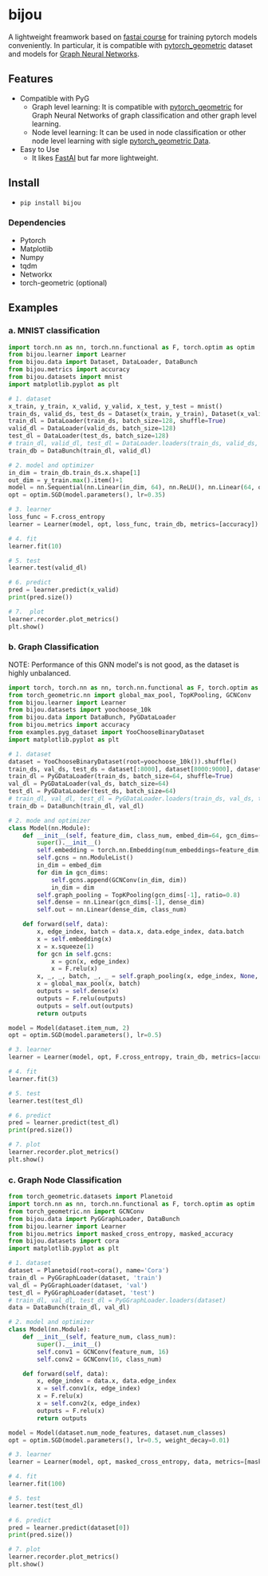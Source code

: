 # bijou

A lightweight freamwork based on [fastai course](https://course.fast.ai) for training pytorch models conveniently. In particular, it is compatible with [pytorch_geometric](https://github.com/rusty1s/pytorch_geometric) dataset and models for [Graph Neural Networks](https://arxiv.org/pdf/1812.08434.pdf).

## Features
- Compatible with PyG
  - Graph level learning: It is compatible with [pytorch_geometric](https://github.com/rusty1s/pytorch_geometric) for Graph Neural Networks of graph classification and other graph level learning.
  - Node level learning: It can be used in node classification or other node level learning with sigle [pytorch_geometric Data](https://pytorch-geometric.readthedocs.io/en/latest/modules/data.html).
- Easy to Use
    - It likes [FastAI](https://docs.fast.ai) but far more lightweight. 

## Install

- `pip install bijou`

### Dependencies

  - Pytorch
  - Matplotlib
  - Numpy
  - tqdm
  - Networkx
  - torch-geometric (optional)

## Examples

### a. MNIST classification

```python
import torch.nn as nn, torch.nn.functional as F, torch.optim as optim
from bijou.learner import Learner
from bijou.data import Dataset, DataLoader, DataBunch
from bijou.metrics import accuracy
from bijou.datasets import mnist
import matplotlib.pyplot as plt

# 1. dataset
x_train, y_train, x_valid, y_valid, x_test, y_test = mnist()
train_ds, valid_ds, test_ds = Dataset(x_train, y_train), Dataset(x_valid, y_valid), Dataset(x_test, y_test)
train_dl = DataLoader(train_ds, batch_size=128, shuffle=True)
valid_dl = DataLoader(valid_ds, batch_size=128)
test_dl = DataLoader(test_ds, batch_size=128)
# train_dl, valid_dl, test_dl = DataLoader.loaders(train_ds, valid_ds, test_ds, 128)
train_db = DataBunch(train_dl, valid_dl)

# 2. model and optimizer
in_dim = train_db.train_ds.x.shape[1]
out_dim = y_train.max().item()+1
model = nn.Sequential(nn.Linear(in_dim, 64), nn.ReLU(), nn.Linear(64, out_dim))
opt = optim.SGD(model.parameters(), lr=0.35)

# 3. learner
loss_func = F.cross_entropy
learner = Learner(model, opt, loss_func, train_db, metrics=[accuracy])

# 4. fit
learner.fit(10)

# 5. test
learner.test(valid_dl)

# 6. predict
pred = learner.predict(x_valid)
print(pred.size())

# 7.  plot
learner.recorder.plot_metrics()
plt.show()
```

### b. Graph Classification

NOTE: Performance of this GNN model's is not good, as the dataset is highly unbalanced.

```python
import torch, torch.nn as nn, torch.nn.functional as F, torch.optim as optim
from torch_geometric.nn import global_max_pool, TopKPooling, GCNConv
from bijou.learner import Learner
from bijou.datasets import yoochoose_10k
from bijou.data import DataBunch, PyGDataLoader
from bijou.metrics import accuracy
from examples.pyg_dataset import YooChooseBinaryDataset
import matplotlib.pyplot as plt

# 1. dataset
dataset = YooChooseBinaryDataset(root=yoochoose_10k()).shuffle()
train_ds, val_ds, test_ds = dataset[:8000], dataset[8000:9000], dataset[9000:]
train_dl = PyGDataLoader(train_ds, batch_size=64, shuffle=True)
val_dl = PyGDataLoader(val_ds, batch_size=64)
test_dl = PyGDataLoader(test_ds, batch_size=64)
# train_dl, val_dl, test_dl = PyGDataLoader.loaders(train_ds, val_ds, test_ds, 64)
train_db = DataBunch(train_dl, val_dl)

# 2. mode and optimizer
class Model(nn.Module):
    def __init__(self, feature_dim, class_num, embed_dim=64, gcn_dims=(32, 32), dense_dim=64):
        super().__init__()
        self.embedding = torch.nn.Embedding(num_embeddings=feature_dim, embedding_dim=embed_dim)
        self.gcns = nn.ModuleList()
        in_dim = embed_dim
        for dim in gcn_dims:
            self.gcns.append(GCNConv(in_dim, dim))
            in_dim = dim
        self.graph_pooling = TopKPooling(gcn_dims[-1], ratio=0.8)
        self.dense = nn.Linear(gcn_dims[-1], dense_dim)
        self.out = nn.Linear(dense_dim, class_num)

    def forward(self, data):
        x, edge_index, batch = data.x, data.edge_index, data.batch
        x = self.embedding(x)
        x = x.squeeze(1)
        for gcn in self.gcns:
            x = gcn(x, edge_index)
            x = F.relu(x)
        x, _, _, batch, _, _ = self.graph_pooling(x, edge_index, None, batch)
        x = global_max_pool(x, batch)
        outputs = self.dense(x)
        outputs = F.relu(outputs)
        outputs = self.out(outputs)
        return outputs

model = Model(dataset.item_num, 2)
opt = optim.SGD(model.parameters(), lr=0.5)

# 3. learner
learner = Learner(model, opt, F.cross_entropy, train_db, metrics=[accuracy])

# 4. fit
learner.fit(3)

# 5. test
learner.test(test_dl)

# 6. predict
pred = learner.predict(test_dl)
print(pred.size())

# 7. plot
learner.recorder.plot_metrics()
plt.show()
```

### c. Graph Node Classification

```python
from torch_geometric.datasets import Planetoid
import torch.nn as nn, torch.nn.functional as F, torch.optim as optim
from torch_geometric.nn import GCNConv
from bijou.data import PyGGraphLoader, DataBunch
from bijou.learner import Learner
from bijou.metrics import masked_cross_entropy, masked_accuracy
from bijou.datasets import cora
import matplotlib.pyplot as plt

# 1. dataset
dataset = Planetoid(root=cora(), name='Cora')
train_dl = PyGGraphLoader(dataset, 'train')
val_dl = PyGGraphLoader(dataset, 'val')
test_dl = PyGGraphLoader(dataset, 'test')
# train_dl, val_dl, test_dl = PyGGraphLoader.loaders(dataset)
data = DataBunch(train_dl, val_dl)

# 2. model and optimizer
class Model(nn.Module):
    def __init__(self, feature_num, class_num):
        super().__init__()
        self.conv1 = GCNConv(feature_num, 16)
        self.conv2 = GCNConv(16, class_num)

    def forward(self, data):
        x, edge_index = data.x, data.edge_index
        x = self.conv1(x, edge_index)
        x = F.relu(x)
        x = self.conv2(x, edge_index)
        outputs = F.relu(x)
        return outputs

model = Model(dataset.num_node_features, dataset.num_classes)
opt = optim.SGD(model.parameters(), lr=0.5, weight_decay=0.01)

# 3. learner
learner = Learner(model, opt, masked_cross_entropy, data, metrics=[masked_accuracy])

# 4. fit
learner.fit(100)

# 5. test
learner.test(test_dl)

# 6. predict
pred = learner.predict(dataset[0])
print(pred.size())

# 7. plot
learner.recorder.plot_metrics()
plt.show()
```